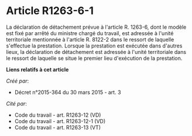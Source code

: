 # Article R1263-6-1

La déclaration de détachement prévue à l'article R. 1263-6, dont le modèle est fixé par arrêté du ministre chargé du travail,
est adressée à l'unité territoriale mentionnée à l'article R. 8122-2 dans le ressort de laquelle s'effectue la prestation.
Lorsque la prestation est exécutée dans d'autres lieux, la déclaration de détachement est adressée à l'unité territoriale
dans le ressort de laquelle se situe le premier lieu d'exécution de la prestation.

**Liens relatifs à cet article**

_Créé par_:

  - Décret n°2015-364 du 30 mars 2015 - art. 3

_Cité par_:

  - Code du travail - art. R1263-12 (VD)
  - Code du travail - art. R1263-12-1 (VD)
  - Code du travail - art. R1263-13 (VT)
